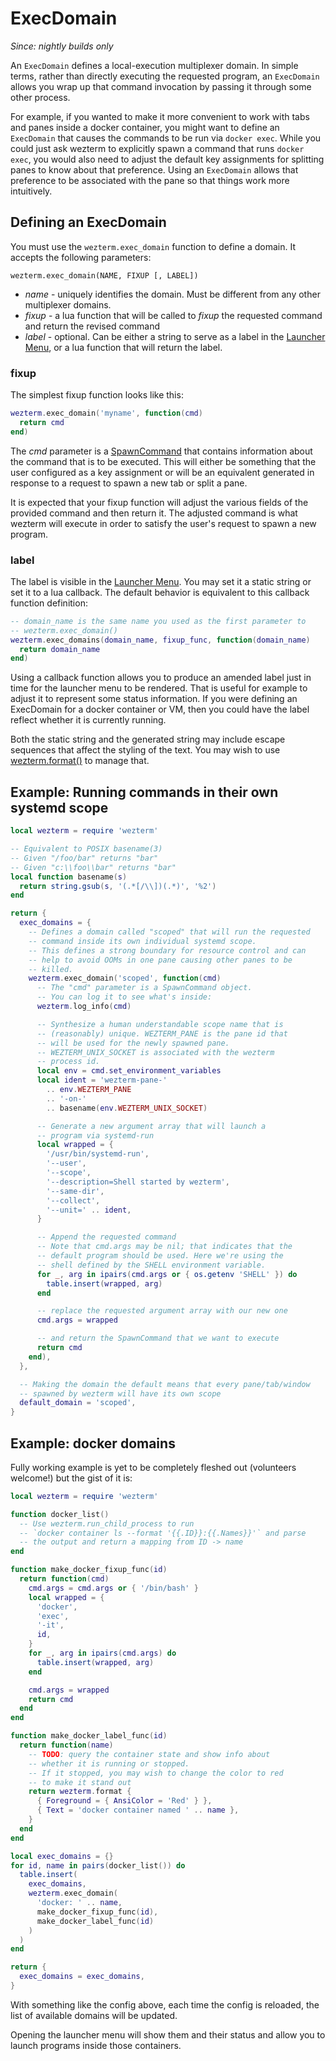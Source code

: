 # ExecDomain

*Since: nightly builds only*

An `ExecDomain` defines a local-execution multiplexer domain. In simple terms,
rather than directly executing the requested program, an `ExecDomain` allows
you wrap up that command invocation by passing it through some other process.

For example, if you wanted to make it more convenient to work with tabs and
panes inside a docker container, you might want to define an `ExecDomain` that
causes the commands to be run via `docker exec`.  While you could just ask
wezterm to explicitly spawn a command that runs `docker exec`, you would also
need to adjust the default key assignments for splitting panes to know about
that preference.  Using an `ExecDomain` allows that preference to be associated
with the pane so that things work more intuitively.

## Defining an ExecDomain

You must use the `wezterm.exec_domain` function to define a domain. It accepts
the following parameters:

```
wezterm.exec_domain(NAME, FIXUP [, LABEL])
```

* *name* - uniquely identifies the domain. Must be different from any other multiplexer domains.
* *fixup* - a lua function that will be called to *fixup* the requested command and return the revised command
* *label* - optional. Can be either a string to serve as a label in the
  [Launcher Menu](../launch.md#the-launcher-menu), or a lua function that will
  return the label.

### fixup

The simplest fixup function looks like this:

```lua
wezterm.exec_domain('myname', function(cmd)
  return cmd
end)
```

The *cmd* parameter is a [SpawnCommand](SpawnCommand.md) that contains
information about the command that is to be executed. This will either be
something that the user configured as a key assignment or will be an equivalent
generated in response to a request to spawn a new tab or split a pane.

It is expected that your fixup function will adjust the various fields
of the provided command and then return it.  The adjusted command is
what wezterm will execute in order to satisfy the user's request to
spawn a new program.

### label

The label is visible in the [Launcher Menu](../launch.md#the-launcher-menu).
You may set it a static string or set it to a lua callback.  The default
behavior is equivalent to this callback function definition:

```lua
-- domain_name is the same name you used as the first parameter to
-- wezterm.exec_domain()
wezterm.exec_domains(domain_name, fixup_func, function(domain_name)
  return domain_name
end)
```

Using a callback function allows you to produce an amended label
just in time for the launcher menu to be rendered. That is useful
for example to adjust it to represent some status information.
If you were defining an ExecDomain for a docker container or
VM, then you could have the label reflect whether it is currently
running.

Both the static string and the generated string may include escape sequences
that affect the styling of the text. You may wish to use
[wezterm.format()](wezterm/format.md) to manage that.

## Example: Running commands in their own systemd scope

```lua
local wezterm = require 'wezterm'

-- Equivalent to POSIX basename(3)
-- Given "/foo/bar" returns "bar"
-- Given "c:\\foo\\bar" returns "bar"
local function basename(s)
  return string.gsub(s, '(.*[/\\])(.*)', '%2')
end

return {
  exec_domains = {
    -- Defines a domain called "scoped" that will run the requested
    -- command inside its own individual systemd scope.
    -- This defines a strong boundary for resource control and can
    -- help to avoid OOMs in one pane causing other panes to be
    -- killed.
    wezterm.exec_domain('scoped', function(cmd)
      -- The "cmd" parameter is a SpawnCommand object.
      -- You can log it to see what's inside:
      wezterm.log_info(cmd)

      -- Synthesize a human understandable scope name that is
      -- (reasonably) unique. WEZTERM_PANE is the pane id that
      -- will be used for the newly spawned pane.
      -- WEZTERM_UNIX_SOCKET is associated with the wezterm
      -- process id.
      local env = cmd.set_environment_variables
      local ident = 'wezterm-pane-'
        .. env.WEZTERM_PANE
        .. '-on-'
        .. basename(env.WEZTERM_UNIX_SOCKET)

      -- Generate a new argument array that will launch a
      -- program via systemd-run
      local wrapped = {
        '/usr/bin/systemd-run',
        '--user',
        '--scope',
        '--description=Shell started by wezterm',
        '--same-dir',
        '--collect',
        '--unit=' .. ident,
      }

      -- Append the requested command
      -- Note that cmd.args may be nil; that indicates that the
      -- default program should be used. Here we're using the
      -- shell defined by the SHELL environment variable.
      for _, arg in ipairs(cmd.args or { os.getenv 'SHELL' }) do
        table.insert(wrapped, arg)
      end

      -- replace the requested argument array with our new one
      cmd.args = wrapped

      -- and return the SpawnCommand that we want to execute
      return cmd
    end),
  },

  -- Making the domain the default means that every pane/tab/window
  -- spawned by wezterm will have its own scope
  default_domain = 'scoped',
}
```

## Example: docker domains

Fully working example is yet to be completely fleshed out (volunteers welcome!) but the
gist of it is:

```lua
local wezterm = require 'wezterm'

function docker_list()
  -- Use wezterm.run_child_process to run
  -- `docker container ls --format '{{.ID}}:{{.Names}}'` and parse
  -- the output and return a mapping from ID -> name
end

function make_docker_fixup_func(id)
  return function(cmd)
    cmd.args = cmd.args or { '/bin/bash' }
    local wrapped = {
      'docker',
      'exec',
      '-it',
      id,
    }
    for _, arg in ipairs(cmd.args) do
      table.insert(wrapped, arg)
    end

    cmd.args = wrapped
    return cmd
  end
end

function make_docker_label_func(id)
  return function(name)
    -- TODO: query the container state and show info about
    -- whether it is running or stopped.
    -- If it stopped, you may wish to change the color to red
    -- to make it stand out
    return wezterm.format {
      { Foreground = { AnsiColor = 'Red' } },
      { Text = 'docker container named ' .. name },
    }
  end
end

local exec_domains = {}
for id, name in pairs(docker_list()) do
  table.insert(
    exec_domains,
    wezterm.exec_domain(
      'docker: ' .. name,
      make_docker_fixup_func(id),
      make_docker_label_func(id)
    )
  )
end

return {
  exec_domains = exec_domains,
}
```

With something like the config above, each time the config is reloaded, the
list of available domains will be updated.

Opening the launcher menu will show them and their status and allow you
to launch programs inside those containers.

